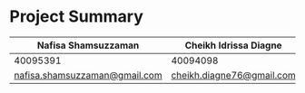 # Project Summary
|Nafisa Shamsuzzaman| Cheikh Idrissa Diagne| Yu Xiang Zhang| Karim Rhoualem|
|-|-|-|-|
|40095391|40094098|40009567|26603157|
|nafisa.shamsuzzaman@gmail.com|cheikh.diagne76@gmail.com|yuxiang.zhang@mail.concordia.ca|karim.rhoualem@gmail.com|

